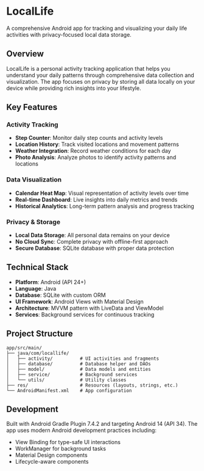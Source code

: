 # LocalLife

A comprehensive Android app for tracking and visualizing your daily life activities with privacy-focused local data storage.

## Overview

LocalLife is a personal activity tracking application that helps you understand your daily patterns through comprehensive data collection and visualization. The app focuses on privacy by storing all data locally on your device while providing rich insights into your lifestyle.

## Key Features

### Activity Tracking
- **Step Counter**: Monitor daily step counts and activity levels
- **Location History**: Track visited locations and movement patterns
- **Weather Integration**: Record weather conditions for each day
- **Photo Analysis**: Analyze photos to identify activity patterns and locations

### Data Visualization
- **Calendar Heat Map**: Visual representation of activity levels over time
- **Real-time Dashboard**: Live insights into daily metrics and trends
- **Historical Analytics**: Long-term pattern analysis and progress tracking

### Privacy & Storage
- **Local Data Storage**: All personal data remains on your device
- **No Cloud Sync**: Complete privacy with offline-first approach
- **Secure Database**: SQLite database with proper data protection

## Technical Stack

- **Platform**: Android (API 24+)
- **Language**: Java
- **Database**: SQLite with custom ORM
- **UI Framework**: Android Views with Material Design
- **Architecture**: MVVM pattern with LiveData and ViewModel
- **Services**: Background services for continuous tracking

## Project Structure

```
app/src/main/
├── java/com/locallife/
│   ├── activity/          # UI activities and fragments
│   ├── database/          # Database helper and DAOs
│   ├── model/             # Data models and entities
│   ├── service/           # Background services
│   └── utils/             # Utility classes
├── res/                   # Resources (layouts, strings, etc.)
└── AndroidManifest.xml    # App configuration
```

## Development

Built with Android Gradle Plugin 7.4.2 and targeting Android 14 (API 34). The app uses modern Android development practices including:

- View Binding for type-safe UI interactions
- WorkManager for background tasks
- Material Design components
- Lifecycle-aware components